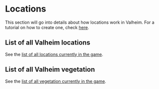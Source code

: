 # Locations
This section will go into details about how locations work in Valheim. For a tutorial on how to create one, check [here](../../tutorials/zones.md).

## List of all Valheim locations
See the [list of all locations currently in the game](location-list.md).

## List of all Valheim vegetation
See the [list of all vegetation currently in the game](vegetation-list.md).

